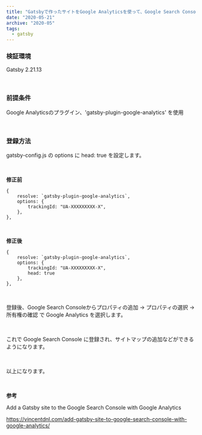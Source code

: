 ```yaml
---
title: "Gatsbyで作ったサイトをGoogle Analyticsを使って、Google Search Consoleに簡単に登録する"
date: "2020-05-21"
archive: "2020-05"
tags:
  - gatsby
---
```


### 検証環境

Gatsby 2.21.13

<br />

### 前提条件

Google Analyticsのプラグイン、'gatsby-plugin-google-analytics' を使用

<br />

### 登録方法

gatsby-config.js の options に head: true を設定します。

<br />

**修正前**

    {
        resolve: `gatsby-plugin-google-analytics`,
        options: {
            trackingId: "UA-XXXXXXXXX-X",
        },
    },

<br />

**修正後**

    {
        resolve: `gatsby-plugin-google-analytics`,
        options: {
            trackingId: "UA-XXXXXXXXX-X",
            head: true
        },
    },

<br />

登録後、Google Search Consoleからプロパティの追加 -> プロパティの選択 -> 所有権の確認 で Google Analytics を選択します。

<br />

これで Google Search Console に登録され、サイトマップの追加などができるようになります。

<br />

以上になります。

<br />

**参考**

Add a Gatsby site to the Google Search Console with Google Analytics

https://vincentdnl.com/add-gatsby-site-to-google-search-console-with-google-analytics/